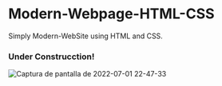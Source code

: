 # Modern-Webpage-HTML-CSS
Simply Modern-WebSite using HTML and CSS.

### Under Construcction!

![Captura de pantalla de 2022-07-01 22-47-33](https://user-images.githubusercontent.com/97669969/176966134-765bf1bf-4053-48b2-ac71-ad96c82c2e63.png)


